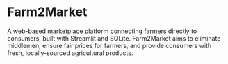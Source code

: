 # Farm2Market
A web-based marketplace platform connecting farmers directly to consumers, built with Streamlit and SQLite. Farm2Market aims to eliminate middlemen, ensure fair prices for farmers, and provide consumers with fresh, locally-sourced agricultural products.
